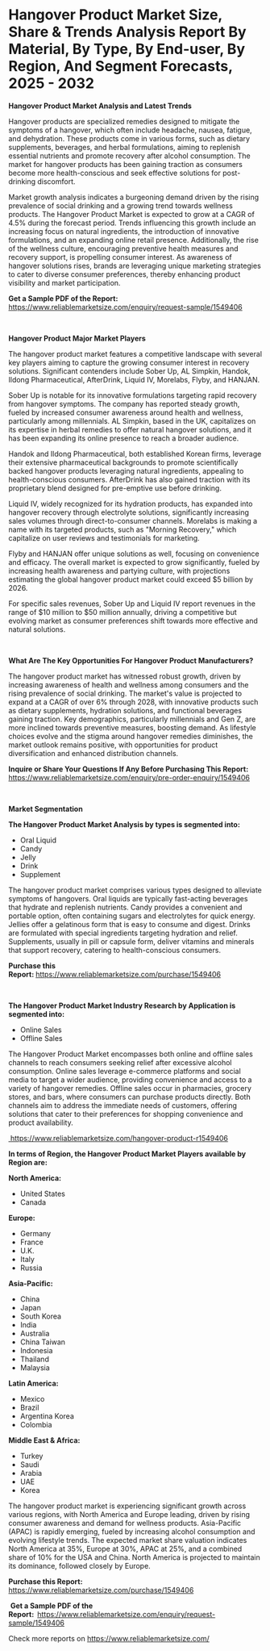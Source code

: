 <p><h1>Hangover Product Market Size, Share & Trends Analysis Report By Material, By Type, By End-user, By Region, And Segment Forecasts, 2025 - 2032</h1></p><p><strong>Hangover Product Market Analysis and Latest Trends</strong></p>
<p><p>Hangover products are specialized remedies designed to mitigate the symptoms of a hangover, which often include headache, nausea, fatigue, and dehydration. These products come in various forms, such as dietary supplements, beverages, and herbal formulations, aiming to replenish essential nutrients and promote recovery after alcohol consumption. The market for hangover products has been gaining traction as consumers become more health-conscious and seek effective solutions for post-drinking discomfort.</p><p>Market growth analysis indicates a burgeoning demand driven by the rising prevalence of social drinking and a growing trend towards wellness products. The Hangover Product Market is expected to grow at a CAGR of 4.5% during the forecast period. Trends influencing this growth include an increasing focus on natural ingredients, the introduction of innovative formulations, and an expanding online retail presence. Additionally, the rise of the wellness culture, encouraging preventive health measures and recovery support, is propelling consumer interest. As awareness of hangover solutions rises, brands are leveraging unique marketing strategies to cater to diverse consumer preferences, thereby enhancing product visibility and market participation.</p></p>
<p><strong>Get a Sample PDF of the Report:&nbsp;</strong> <a href="https://www.reliablemarketsize.com/enquiry/request-sample/1549406?utm_campaign=2281&utm_medium=2&utm_source=Github&utm_content=ia&utm_term=05042025&utm_id=hangover-product">https://www.reliablemarketsize.com/enquiry/request-sample/1549406</a></p>
<p>&nbsp;</p>
<p><strong>Hangover Product Major Market Players</strong></p>
<p><p>The hangover product market features a competitive landscape with several key players aiming to capture the growing consumer interest in recovery solutions. Significant contenders include Sober Up, AL Simpkin, Handok, Ildong Pharmaceutical, AfterDrink, Liquid IV, Morelabs, Flyby, and HANJAN.</p><p>Sober Up is notable for its innovative formulations targeting rapid recovery from hangover symptoms. The company has reported steady growth, fueled by increased consumer awareness around health and wellness, particularly among millennials. AL Simpkin, based in the UK, capitalizes on its expertise in herbal remedies to offer natural hangover solutions, and it has been expanding its online presence to reach a broader audience.</p><p>Handok and Ildong Pharmaceutical, both established Korean firms, leverage their extensive pharmaceutical backgrounds to promote scientifically backed hangover products leveraging natural ingredients, appealing to health-conscious consumers. AfterDrink has also gained traction with its proprietary blend designed for pre-emptive use before drinking.</p><p>Liquid IV, widely recognized for its hydration products, has expanded into hangover recovery through electrolyte solutions, significantly increasing sales volumes through direct-to-consumer channels. Morelabs is making a name with its targeted products, such as "Morning Recovery," which capitalize on user reviews and testimonials for marketing.</p><p>Flyby and HANJAN offer unique solutions as well, focusing on convenience and efficacy. The overall market is expected to grow significantly, fueled by increasing health awareness and partying culture, with projections estimating the global hangover product market could exceed $5 billion by 2026.</p><p>For specific sales revenues, Sober Up and Liquid IV report revenues in the range of $10 million to $50 million annually, driving a competitive but evolving market as consumer preferences shift towards more effective and natural solutions.</p></p>
<p>&nbsp;</p>
<p><strong>What Are The Key Opportunities For Hangover Product Manufacturers?</strong></p>
<p><p>The hangover product market has witnessed robust growth, driven by increasing awareness of health and wellness among consumers and the rising prevalence of social drinking. The market's value is projected to expand at a CAGR of over 6% through 2028, with innovative products such as dietary supplements, hydration solutions, and functional beverages gaining traction. Key demographics, particularly millennials and Gen Z, are more inclined towards preventive measures, boosting demand. As lifestyle choices evolve and the stigma around hangover remedies diminishes, the market outlook remains positive, with opportunities for product diversification and enhanced distribution channels.</p></p>
<p><strong>Inquire or Share Your Questions If Any Before Purchasing This Report:</strong> <a href="https://www.reliablemarketsize.com/enquiry/pre-order-enquiry/1549406?utm_campaign=2281&utm_medium=2&utm_source=Github&utm_content=ia&utm_term=05042025&utm_id=hangover-product">https://www.reliablemarketsize.com/enquiry/pre-order-enquiry/1549406</a></p>
<p>&nbsp;</p>
<p><strong>Market Segmentation</strong></p>
<p><strong>The Hangover Product Market Analysis by types is segmented into:</strong></p>
<p><ul><li>Oral Liquid</li><li>Candy</li><li>Jelly</li><li>Drink</li><li>Supplement</li></ul></p>
<p><p>The hangover product market comprises various types designed to alleviate symptoms of hangovers. Oral liquids are typically fast-acting beverages that hydrate and replenish nutrients. Candy provides a convenient and portable option, often containing sugars and electrolytes for quick energy. Jellies offer a gelatinous form that is easy to consume and digest. Drinks are formulated with special ingredients targeting hydration and relief. Supplements, usually in pill or capsule form, deliver vitamins and minerals that support recovery, catering to health-conscious consumers.</p></p>
<p><strong>Purchase this Report:&nbsp;</strong><a href="https://www.reliablemarketsize.com/purchase/1549406?utm_campaign=2281&utm_medium=2&utm_source=Github&utm_content=ia&utm_term=05042025&utm_id=hangover-product">https://www.reliablemarketsize.com/purchase/1549406</a></p>
<p>&nbsp;</p>
<p><strong>The Hangover Product Market Industry Research by Application is segmented into:</strong></p>
<p><ul><li>Online Sales</li><li>Offline Sales</li></ul></p>
<p><p>The Hangover Product Market encompasses both online and offline sales channels to reach consumers seeking relief after excessive alcohol consumption. Online sales leverage e-commerce platforms and social media to target a wider audience, providing convenience and access to a variety of hangover remedies. Offline sales occur in pharmacies, grocery stores, and bars, where consumers can purchase products directly. Both channels aim to address the immediate needs of customers, offering solutions that cater to their preferences for shopping convenience and product availability.</p></p>
<p><a href="https://www.reliablemarketsize.com/hangover-product-r1549406?utm_campaign=2281&utm_medium=2&utm_source=Github&utm_content=ia&utm_term=05042025&utm_id=hangover-product">&nbsp;https://www.reliablemarketsize.com/hangover-product-r1549406</a></p>
<p><strong>In terms of Region, the Hangover Product Market Players available by Region are:</strong></p>
<p>
    <p> <strong> North America: </strong>
        <ul>
            <li>United States</li>
            <li>Canada</li>
        </ul>
        </p> 
    <p> <strong> Europe: </strong>
        <ul>
            <li>Germany</li>
            <li>France</li>
            <li>U.K.</li>
            <li>Italy</li>
            <li>Russia</li>
        </ul>
        </p> 
    <p> <strong> Asia-Pacific: </strong>
        <ul>
            <li>China</li>
            <li>Japan</li>
            <li>South Korea</li>
            <li>India</li>
            <li>Australia</li>
            <li>China Taiwan</li>
            <li>Indonesia</li>
            <li>Thailand</li>
            <li>Malaysia</li>
        </ul>
        </p> 
    <p> <strong> Latin America: </strong>
        <ul>
            <li>Mexico</li>
            <li>Brazil</li>
            <li>Argentina Korea</li>
            <li>Colombia</li>
        </ul>
        </p> 
    <p> <strong> Middle East & Africa: </strong>
        <ul>
            <li>Turkey</li>
            <li>Saudi</li>
            <li>Arabia</li>
            <li>UAE</li>
            <li>Korea</li>
        </ul>
    </p>
    </p>
<p><p>The hangover product market is experiencing significant growth across various regions, with North America and Europe leading, driven by rising consumer awareness and demand for wellness products. Asia-Pacific (APAC) is rapidly emerging, fueled by increasing alcohol consumption and evolving lifestyle trends. The expected market share valuation indicates North America at 35%, Europe at 30%, APAC at 25%, and a combined share of 10% for the USA and China. North America is projected to maintain its dominance, followed closely by Europe.</p></p>
<p><strong>Purchase this Report: </strong><a href="https://www.reliablemarketsize.com/purchase/1549406?utm_campaign=2281&utm_medium=2&utm_source=Github&utm_content=ia&utm_term=05042025&utm_id=hangover-product">https://www.reliablemarketsize.com/purchase/1549406</a></p>
<p>&nbsp;<strong>Get a Sample PDF of the Report:&nbsp;&nbsp;</strong><a href="https://www.reliablemarketsize.com/enquiry/request-sample/1549406?utm_campaign=2281&utm_medium=2&utm_source=Github&utm_content=ia&utm_term=05042025&utm_id=hangover-product">https://www.reliablemarketsize.com/enquiry/request-sample/1549406</a></p>
<p><strong></strong></p>
<p>Check more reports on <a href="https://www.reliablemarketsize.com/?utm_campaign=2281&utm_medium=2&utm_source=Github&utm_content=ia&utm_term=05042025&utm_id=hangover-product">https://www.reliablemarketsize.com/</a></p>